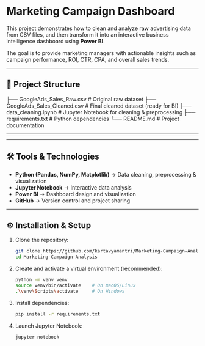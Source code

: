 # Marketing Campaign Dashboard

This project demonstrates how to clean and analyze raw advertising data from CSV files, and then transform it into an interactive business intelligence dashboard using **Power BI**.  

The goal is to provide marketing managers with actionable insights such as campaign performance, ROI, CTR, CPA, and overall sales trends.  

---

## 📂 Project Structure
├── GoogleAds_Sales_Raw.csv # Original raw dataset
├── GoogleAds_Sales_Cleaned.csv # Final cleaned dataset (ready for BI)
├── data_cleaning.ipynb # Jupyter Notebook for cleaning & preprocessing
├── requirements.txt # Python dependencies
└── README.md # Project documentation

---


---

## 🛠️ Tools & Technologies
- **Python (Pandas, NumPy, Matplotlib)** → Data cleaning, preprocessing & visualization  
- **Jupyter Notebook** → Interactive data analysis  
- **Power BI** → Dashboard design and visualization  
- **GitHub** → Version control and project sharing  

---

## ⚙️ Installation & Setup

1. Clone the repository:
   ```bash
   git clone https://github.com/kartavyamantri/Marketing-Campaign-Analysis.git
   cd Marketing-Campaign-Analysis

2. Create and activate a virtual environment (recommended):
    ```bash
    python -m venv venv
    source venv/bin/activate    # On macOS/Linux
    .\venv\Scripts\activate     # On Windows

3. Install dependencies:
    ```bash
    pip install -r requirements.txt

4. Launch Jupyter Notebook:
    ```bash
    jupyter notebook

